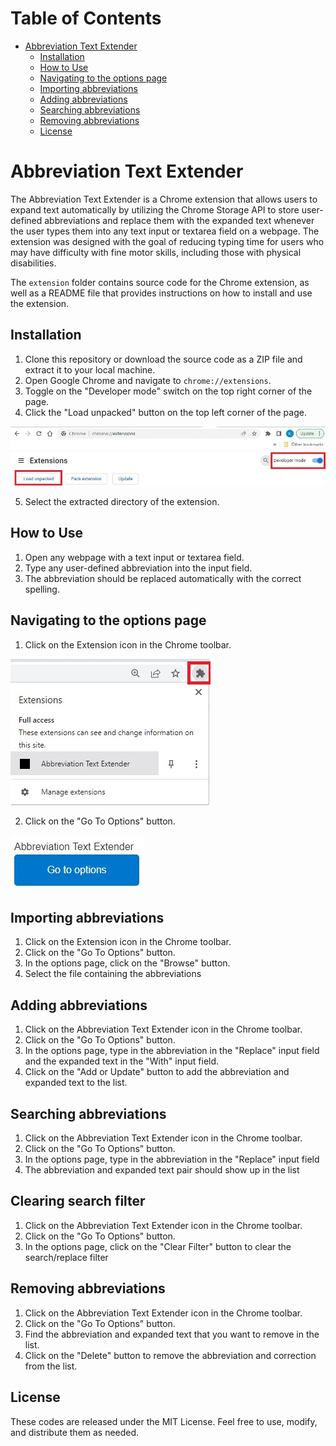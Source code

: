 # Table of Contents
- [Abbreviation Text Extender](#abbreviation_text_extender)
    - [Installation](#installation)
    - [How to Use](#how_to_use)
    - [Navigating to the options page](#abbr_option_page)
    - [Importing abbreviations](#importing_abbreviations)
    - [Adding abbreviations](#adding_abbreviations)
    - [Searching abbreviations](#searching_abbreviations)
    - [Removing abbreviations](#removing_abbreviations)
    - [License](#license)

    
# Abbreviation Text Extender <a id="abbreviation_text_extender"></a>

The Abbreviation Text Extender is a Chrome extension that allows users to expand text automatically by utilizing the Chrome Storage API to store user-defined abbreviations and replace them with the expanded text whenever the user types them into any text input or textarea field on a webpage. The extension was designed with the goal of reducing typing time for users who may have difficulty with fine motor skills, including those with physical disabilities.

The `extension` folder contains source code for the Chrome extension, as well as a README file that provides instructions on how to install and use the extension. 

## Installation <a id="installation"></a>
1.  Clone this repository or download the source code as a ZIP file and extract it to your local machine.
2.  Open Google Chrome and navigate to `chrome://extensions`.
3.  Toggle on the "Developer mode" switch on the top right corner of the page.
4.  Click the "Load unpacked" button on the top left corner of the page.

![A screenshot of the Chrome extension management page showing the toggle switch for 'Developer mode' in the top right corner of the page and the 'Load unpacked' button in the top left corner of the page.](./readme-images/develper-mode.jpg)

5.  Select the extracted directory of the extension.

## How to Use <a id="how_to_use"></a>
1.  Open any webpage with a text input or textarea field.
2.  Type any user-defined abbreviation into the input field.
3.  The abbreviation should be replaced automatically with the correct spelling.

## Navigating to the options page <a id="abbr_option_page"></a>
1. Click on the Extension icon in the Chrome toolbar.

![A screenshot of the Chrome extension icon showing all installed extension and the Abbreviation Text Extender Chrome extension.](./readme-images/extension.jpg)

2. Click on the "Go To Options" button.

![A screenshot of the Abbreviation Text Extender's "Go To Options" button.](./readme-images/go-to-options.jpg)

## Importing abbreviations <a id="importing_abbreviations"></a>
1. Click on the Extension icon in the Chrome toolbar.
2. Click on the "Go To Options" button.
3. In the options page, click on the "Browse" button.
4. Select the file containing the abbreviations

## Adding abbreviations <a id="adding_abbreviations"></a>

1.  Click on the Abbreviation Text Extender icon in the Chrome toolbar.
2.  Click on the "Go To Options" button.
3.  In the options page, type in the abbreviation in the "Replace" input field and the expanded text in the "With" input field.
4.  Click on the "Add or Update" button to add the abbreviation and expanded text to the list.

## Searching abbreviations <a id="searching_abbreviations"></a>

1.  Click on the Abbreviation Text Extender icon in the Chrome toolbar.
2.  Click on the "Go To Options" button.
3.  In the options page, type in the abbreviation in the "Replace" input field
4.  The abbreviation and expanded text pair should show up in the list

## Clearing search filter <a id="searching_abbreviations"></a>

1.  Click on the Abbreviation Text Extender icon in the Chrome toolbar.
2.  Click on the "Go To Options" button.
3.  In the options page, click on the "Clear Filter" button to clear the search/replace filter

## Removing abbreviations <a id="removing_abbreviations"></a>

1.  Click on the Abbreviation Text Extender icon in the Chrome toolbar.
2.  Click on the "Go To Options" button.
3.  Find the abbreviation and expanded text that you want to remove in the list.
4.  Click on the "Delete" button to remove the abbreviation and correction from the list.

## License <a id="license"></a>

These codes are released under the MIT License. Feel free to use, modify, and distribute them as needed.
